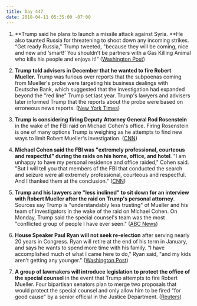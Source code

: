 ```yaml
---
title: Day 447
date: 2018-04-11 05:35:00 -07:00
---
```


1. \*\*Trump said he plans to launch a missile attack against Syria. \*\*He also taunted Russia for threatening to shoot down any incoming strikes. “Get ready Russia," Trump tweeted, "because they will be coming, nice and new and ‘smart!’ You shouldn’t be partners with a Gas Killing Animal who kills his people and enjoys it!” ([Washington Post](https://www.washingtonpost.com/politics/trump-says-missiles-will-be-coming-to-syria-taunts-russia-for-vowing-to-block-them/2018/04/11/7dc52fa0-3d7a-11e8-8d53-eba0ed2371cc_story.html?utm_term=.aa150ee62b99))

2. **Trump told advisers in December that he wanted to fire Robert Mueller.** Trump was furious over reports that the subpoenas coming from Mueller's probe were targeting his business dealings with Deutsche Bank, which suggested that the investigation had expanded beyond the "red line" Trump set last year. Trump's lawyers and advisers later informed Trump that the reports about the probe were based on erroneous news reports. ([New York Times](https://www.nytimes.com/2018/04/10/us/politics/trump-sought-to-fire-mueller-in-december.html))

3. **Trump is considering firing Deputy Attorney General Rod Rosenstein** in the wake of the FBI raid on Michael Cohen's office. Firing Rosenstein is one of many options Trump is weighing as he attempts to find new ways to limit Robert Mueller's investigation. ([CNN](https://www.cnn.com/2018/04/10/politics/trump-rod-rosenstein-robert-mueller/index.html))

4. **Michael Cohen said the FBI was "extremely professional, courteous and respectful" during the raids on his home, office, and hotel**. "I am unhappy to have my personal residence and office raided," Cohen said. "But I will tell you that members of the FBI that conducted the search and seizure were all extremely professional, courteous and respectful. And I thanked them at the conclusion." ([CNN](https://www.cnn.com/2018/04/10/politics/michael-cohen-fbi-raid/index.html))

5. **Trump and his lawyers are "less inclined" to sit down for an interview with Robert Mueller after the raid on Trump's personal attorney**. Sources say Trump is "understandably less trusting" of Mueller and his team of investigators in the wake of the raid on Michael Cohen. On Monday, Trump said the special counsel's team was the most "conflicted group of people I have ever seen." ([ABC News](http://abcnews.go.com/Politics/president-trump-inclined-sit-special-counsel-interview-raid/story?id=54362470))

6. **House Speaker Paul Ryan will not seek re-election** after serving nearly 20 years in Congress. Ryan will retire at the end of his term in January, and says he wants to spend more time with his family. “I have accomplished much of what I came here to do," Ryan said, "and my kids aren’t getting any younger." ([Washington Post](https://www.washingtonpost.com/powerpost/house-speaker-paul-ryan-will-not-seek-reelection-he-tells-friends-and-colleagues/2018/04/11/0d2719e4-3d83-11e8-8d53-eba0ed2371cc_story.html?utm_term=.84a3cd08ef97))

7. **A group of lawmakers will introduce legislation to protect the office of the special counsel** in the event that Trump attempts to fire Robert Mueller. Four bipartisan senators plan to merge two proposals that would protect the special counsel and only allow him to be fired "for good cause" by a senior official in the Justice Department. ([Reuters](https://www.reuters.com/article/us-usa-trump-russia/bipartisan-group-of-senators-introduce-proposal-to-protect-mueller-idUSKBN1HI1VA))